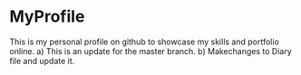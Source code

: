# MyProfile
This is my personal profile on github to showcase my skills and portfolio online.
a) This is an update for the master branch.
b) Makechanges to Diary file and update it.
